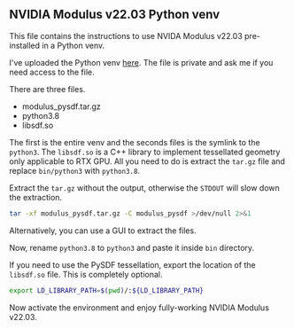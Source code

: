 ##  NVIDIA Modulus v22.03 Python venv
This file contains the instructions to use NVIDA Modulus v22.03 pre-installed in a Python venv.

I've uploaded the Python venv [here](https://drive.google.com/drive/folders/1OkBamVKShWsNJyB8_WU84OYOwfDos2yz?usp=sharing). The file is private and ask me if you need access to the file.

There are three files.

* modulus_pysdf.tar.gz
* python3.8
* libsdf.so

The first is the entire venv and the seconds files is the symlink to the `python3`. The `libsdf.so` is a C++ library to implement tessellated geometry only applicable to RTX GPU. All you need to do is extract the `tar.gz` file and replace `bin/python3` with `python3.8`.

Extract the `tar.gz` without the output, otherwise the `STDOUT` will slow down the extraction.

```sh
tar -xf modulus_pysdf.tar.gz -C modulus_pysdf >/dev/null 2>&1
```

Alternatively, you can use a GUI to extract the files.

Now, rename `python3.8` to `python3` and paste it inside `bin` directory.

If you need to use the PySDF tessellation, export the location of the `libsdf.so` file. This is completely optional.

```sh
export LD_LIBRARY_PATH=$(pwd)/:${LD_LIBRARY_PATH}
```

Now activate the environment and enjoy fully-working NVIDIA Modulus v22.03.